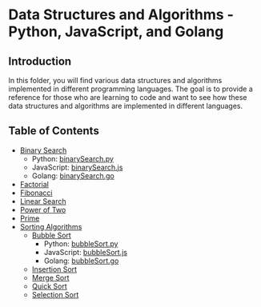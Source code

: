 # Data Structures and Algorithms - Python, JavaScript, and Golang

## Introduction

In this folder, you will find various data structures and algorithms implemented in different programming languages. The goal is to provide a reference for those who are learning to code and want to see how these data structures and algorithms are implemented in different languages.

## Table of Contents

- [Binary Search](binary-search)
  - Python: [binarySearch.py](binary-search/binarySearch.py)
  - JavaScript: [binarySearch.js](binary-search/binarySearch.js)
  - Golang: [binarySearch.go](binary-search/binarySearch.go)
- [Factorial](factorial)
- [Fibonacci](fibonacci)
- [Linear Search](linear-search)
- [Power of Two](power-of-two)
- [Prime](prime)
- [Sorting Algorithms](sorting-algorithms)
  - [Bubble Sort](sorting-algorithms/bubble-sort)
    - Python: [bubbleSort.py](sorting-algorithms/bubble-sort/bubbleSort.py)
    - JavaScript: [bubbleSort.js](sorting-algorithms/bubble-sort/bubbleSort.js)
    - Golang: [bubbleSort.go](sorting-algorithms/bubble-sort/bubbleSort.go)
  - [Insertion Sort](sorting-algorithms/insertion-sort)
  - [Merge Sort](sorting-algorithms/merge-sort)
  - [Quick Sort](sorting-algorithms/quick-sort)
  - [Selection Sort](sorting-algorithms/selection-sort)
